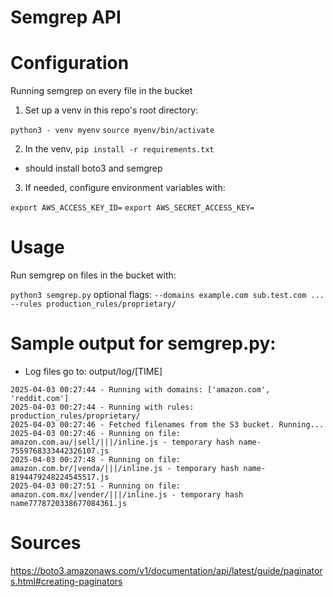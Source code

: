 # Semgrep API

# Configuration

Running semgrep on every file in the bucket

1. Set up a venv in this repo's root directory:

`python3 - venv myenv`
`source myenv/bin/activate`

2. In the venv, `pip install -r requirements.txt`
- should install boto3 and semgrep

3. If needed, configure environment variables with:

`export AWS_ACCESS_KEY_ID=`
`export AWS_SECRET_ACCESS_KEY=`

# Usage

Run semgrep on files in the bucket with:

`python3 semgrep.py` optional flags: `--domains example.com sub.test.com ...` `--rules production_rules/proprietary/`

# Sample output for semgrep.py:

- Log files go to: output/log/[TIME]

```
2025-04-03 00:27:44 - Running with domains: ['amazon.com', 'reddit.com']
2025-04-03 00:27:44 - Running with rules: production_rules/proprietary/
2025-04-03 00:27:46 - Fetched filenames from the S3 bucket. Running...
2025-04-03 00:27:46 - Running on file: amazon.com.au/|sell/|||/inline.js - temporary hash name-7559768333442326107.js
2025-04-03 00:27:48 - Running on file: amazon.com.br/|venda/|||/inline.js - temporary hash name-8194479248224545517.js
2025-04-03 00:27:51 - Running on file: amazon.com.mx/|vender/|||/inline.js - temporary hash name7778720338677084361.js
```



# Sources

https://boto3.amazonaws.com/v1/documentation/api/latest/guide/paginators.html#creating-paginators